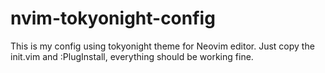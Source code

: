 # nvim-tokyonight-config

This is my config using tokyonight theme for Neovim editor. Just copy the init.vim and :PlugInstall, everything should be working fine.
